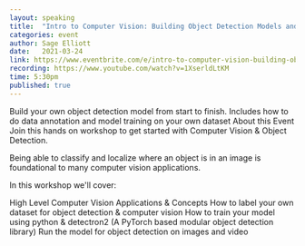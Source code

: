 ```yaml
---
layout: speaking
title:  "Intro to Computer Vision: Building Object Detection Models and Datasets"
categories: event
author: Sage Elliott
date:   2021-03-24
link: https://www.eventbrite.com/e/intro-to-computer-vision-building-object-detection-models-and-datasets-tickets-143195775419?aff=SageSocial
recording: https://www.youtube.com/watch?v=1XserldLtKM
time: 5:30pm
published: true
---
```


Build your own object detection model from start to finish. Includes how to do data annotation and model training on your own dataset
About this Event
Join this hands on workshop to get started with Computer Vision & Object Detection.

Being able to classify and localize where an object is in an image is foundational to many computer vision applications.

In this workshop we'll cover:

High Level Computer Vision Applications & Concepts
How to label your own dataset for object detection & computer vision
How to train your model using python & detectron2 (A PyTorch based modular object detection library)
Run the model for object detection on images and video